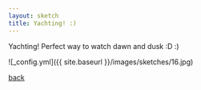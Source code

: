 ```yaml
---
layout: sketch
title: Yachting! :)
---
```



Yachting! Perfect way to watch dawn and dusk :D :)

![_config.yml]({{ site.baseurl }}/images/sketches/16.jpg)

[back](http://aboorvadevarajan.github.io/sketch)
